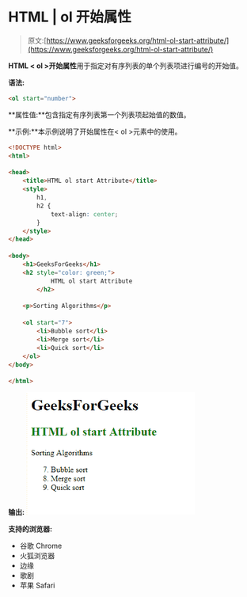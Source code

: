 # HTML | ol 开始属性

> 原文:[https://www.geeksforgeeks.org/html-ol-start-attribute/](https://www.geeksforgeeks.org/html-ol-start-attribute/)

**HTML < ol >开始属性**用于指定对有序列表的单个列表项进行编号的开始值。

**语法:**

```html
<ol start="number"> 
```

**属性值:**包含指定有序列表第一个列表项起始值的数值。

**示例:**本示例说明了开始属性在< ol >元素中的使用。

```html
<!DOCTYPE html>
<html>

<head>
    <title>HTML ol start Attribute</title>
    <style>
        h1,
        h2 {
            text-align: center;
        }
    </style>
</head>

<body>
    <h1>GeeksForGeeks</h1>
    <h2 style="color: green;"> 
            HTML ol start Attribute 
        </h2>

    <p>Sorting Algorithms</p>

    <ol start="7">
        <li>Bubble sort</li>
        <li>Merge sort</li>
        <li>Quick sort</li>
    </ol>
</body>

</html>
```

**输出:**
![](img/91df053ad32136e0be4da7b85855ce0e.png)

**支持的浏览器:**

*   谷歌 Chrome
*   火狐浏览器
*   边缘
*   歌剧
*   苹果 Safari